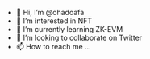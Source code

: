 - 👋 Hi, I’m @ohadoafa
- 👀 I’m interested in NFT
- 🌱 I’m currently learning ZK-EVM
- 💞️ I’m looking to collaborate on Twitter
- 📫 How to reach me ...

<!---
ohadoafa/ohadoafa is a ✨ special ✨ repository because its `README.md` (this file) appears on your GitHub profile.
You can click the Preview link to take a look at your changes.
--->
